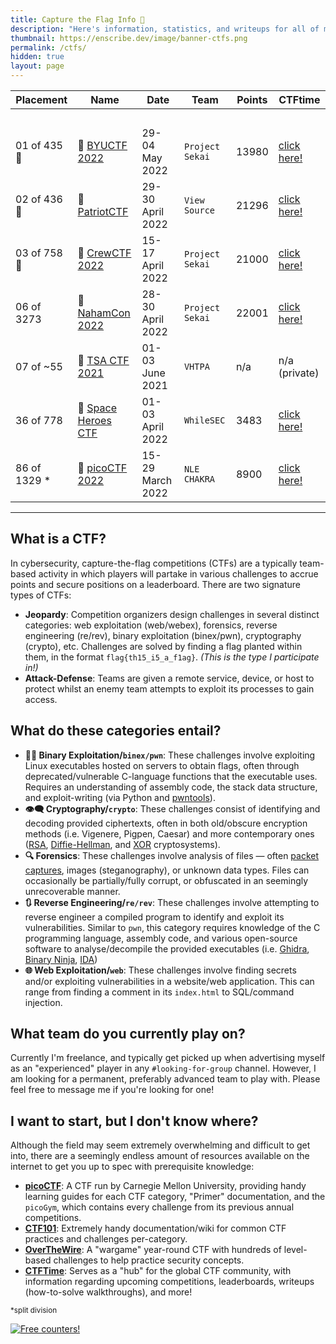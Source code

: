 ```yaml
---
title: Capture the Flag Info 🏴
description: "Here's information, statistics, and writeups for all of my previous cybersecurity Capture the Flag (CTF) competitions."
thumbnail: https://enscribe.dev/image/banner-ctfs.png
permalink: /ctfs/
hidden: true
layout: page
---
```


| Placement    | Name                                                    | Date             | Team            | Points | CTFtime                                       |
|--------------|---------------------------------------------------------|------------------|-----------------|--------|-----------------------------------------------|
|              |                                                         |                  |                 |        | ⠀                                             |
| 01 of 435 🥇 | 🐆 [BYUCTF 2022](https://enscribe.dev/ctfs/byu/)        | 29-04 May 2022   | `Project Sekai` | 13980  | [click here!](https://ctftime.org/event/1660) |
| 02 of 436 🥈 | 🦅 [PatriotCTF](https://enscribe.dev/ctfs/patriot/)     | 29-30 April 2022 | `View Source`   | 21296  | [click here!](https://ctftime.org/event/1616) |
| 03 of 758 🥉 | 👥 [CrewCTF 2022](https://enscribe.dev/ctfs/crew/)      | 15-17 April 2022 | `Project Sekai` | 21000  | [click here!](https://ctftime.org/event/1568) |
| 06 of 3273   | 🏴 [NahamCon 2022](https://enscribe.dev/ctfs/naham/)    | 28-30 April 2022 | `Project Sekai` | 22001  | [click here!](https://ctftime.org/event/1630) |
| 07 of ~55    | 💾 [TSA CTF 2021](https://enscribe.dev/ctfs/tsa21/)     | 01-03 June 2021  | `VHTPA`         | n/a    | n/a (private)                                 |
| 36 of 778    | 🌌 [Space Heroes CTF](https://enscribe.dev/ctfs/shctf/) | 01-03 April 2022 | `WhileSEC`      | 3483   | [click here!](https://ctftime.org/event/1567) |
| 86 of 1329 * | 🚩 [picoCTF 2022](https://enscribe.dev/ctfs/pico22/)    | 15-29 March 2022 | `NLE CHAKRA`    | 8900   | [click here!](https://ctftime.org/event/1578) |

---

## What is a CTF?

In cybersecurity, capture-the-flag competitions (CTFs) are a typically team-based activity in which players will partake in various challenges to accrue points and secure positions on a leaderboard. There are two signature types of CTFs:

- **Jeopardy**: Competition organizers design challenges in several distinct categories: web exploitation (web/webex), forensics, reverse engineering (re/rev), binary exploitation (binex/pwn), cryptography (crypto), etc. Challenges are solved by finding a flag planted within them, in the format `flag{th15_i5_a_f1ag}`. *(This is the type I participate in!)*
- **Attack-Defense**: Teams are given a remote service, device, or host to protect whilst an enemy team attempts to exploit its processes to gain access.

## What do these categories entail?

- **👩‍💻 Binary Exploitation/`binex/pwn`**: These challenges involve exploiting Linux executables hosted on servers to obtain flags, often through deprecated/vulnerable C-language functions that the executable uses. Requires an understanding of assembly code, the stack data structure, and exploit-writing (via Python and [pwntools](https://docs.pwntools.com/en/stable/)).
- **👁‍🗨 Cryptography/`crypto`**: These challenges consist of identifying and decoding provided ciphertexts, often in both old/obscure encryption methods (i.e. Vigenere, Pigpen, Caesar) and more contemporary ones ([RSA](https://en.wikipedia.org/wiki/RSA_(cryptosystem)), [Diffie-Hellman](https://en.wikipedia.org/wiki/Diffie%E2%80%93Hellman_key_exchange), and [XOR](https://en.wikipedia.org/wiki/XOR_cipher) cryptosystems).
- **🔍 Forensics**: These challenges involve analysis of files — often [packet captures](https://www.solarwinds.com/resources/it-glossary/pcap), images (steganography), or unknown data types. Files can occasionally be partially/fully corrupt, or obfuscated in an seemingly unrecoverable manner.
- **🔃 Reverse Engineering/`re/rev`**: These challenges involve attempting to reverse engineer a compiled program to identify and exploit its vulnerabilities. Similar to `pwn`, this category requires knowledge of the C programming language, assembly code, and various open-source software to analyse/decompile the provided executables (i.e. [Ghidra](https://ghidra-sre.org/), [Binary Ninja](https://binary.ninja/), [IDA](https://hex-rays.com/ida-free/))
- **🌐 Web Exploitation/`web`**: These challenges involve finding secrets and/or exploiting vulnerabilities in a website/web application. This can range from finding a comment in its `index.html` to SQL/command injection.

## What team do you currently play on?

Currently I'm freelance, and typically get picked up when advertising myself as an "experienced" player in any `#looking-for-group` channel. However, I am looking for a permanent, preferably advanced team to play with. Please feel free to message me if you're looking for one!

## I want to start, but I don't know where?

Although the field may seem extremely overwhelming and difficult to get into, there are a seemingly endless amount of resources available on the internet to get you up to spec with prerequisite knowledge:

- **[picoCTF](https://picoctf.org/resources)**: A CTF run by Carnegie Mellon University, providing handy learning guides for each CTF category, "Primer" documentation, and the `picoGym`, which contains every challenge from its previous annual competitions.
- **[CTF101](https://ctf101.org/)**: Extremely handy documentation/wiki for common CTF practices and challenges per-category.
- **[OverTheWire](https://overthewire.org/wargames/)**: A "wargame" year-round CTF with hundreds of level-based challenges to help practice security concepts.
- **[CTFTime](https://ctftime.org/)**: Serves as a "hub" for the global CTF community, with information regarding upcoming competitions, leaderboards, writeups (how-to-solve walkthroughs), and more!

<sub>*split division</sub>

<a href="https://info.flagcounter.com/8Xkk"><img src="https://s01.flagcounter.com/count2/8Xkk/bg_212326/txt_C9CACC/border_C9CACC/columns_3/maxflags_12/viewers_3/labels_0/pageviews_1/flags_1/percent_0/" alt="Free counters!" border="0"></a>
